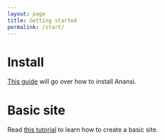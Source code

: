 ```yaml
---
layout: page
title: Getting started
permalink: /start/
---
```


Install
=======

[This guide](/install) will go over how to install Anansi.

Basic site
==========

Read [this tutorial](/tutorial) to learn how to create a basic site.
